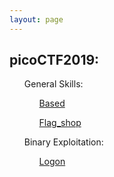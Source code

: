 ```yaml
---
layout: page
---
```


<section>
	<h1>picoCTF2019:</h1>
	<ul>
		<p>General Skills:
			<ol>
				<a href="{{ "/Based" | prepend: site.baseurl | replace: '//', '/' }}"><p>Based</p></a>
				<a href="{{ "/flag_shop" | prepend: site.baseurl | replace: '//', '/' }}"><p>Flag_shop</p></a>
			</ol>
		</p>
		<p>Binary Exploitation: 
			<ol>
				<a href="{{ "/Logon" | prepend: site.baseurl | replace: '//', '/' }}"><p>Logon</p></a>
			</ol>
		</p>
	</ul>
</section>